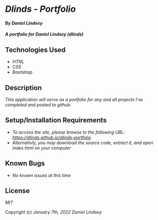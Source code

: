# _Dlinds - Portfolio_

#### By _**Daniel Lindsey**_

#### _A portfolio for Daniel Lindsey (dlinds)_

## Technologies Used

* _HTNL_
* _CSS_
* _Bootstrap_


## Description

_This application will serve as a portfolio for any and all projects I've completed and posted to github._

## Setup/Installation Requirements

* _To access the site, please browse to the following URL: https://dlinds.github.io/dlinds-portfolio_
* _Alternativly, you may download the source code, extract it, and open index.html on your computer_

## Known Bugs

* _No known issues at this time_

## License

_MIT_

Copyright (c) _January 7th, 2022_ _Daniel Lindsey_